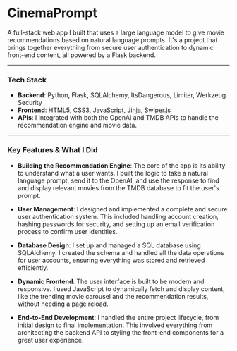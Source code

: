 # CinemaPrompt

A full-stack web app I built that uses a large language model to give movie recommendations based on natural language prompts. It's a project that brings together everything from secure user authentication to dynamic front-end content, all powered by a Flask backend.

---

### **Tech Stack**

* **Backend**: Python, Flask, SQLAlchemy, ItsDangerous, Limiter, Werkzeug Security
* **Frontend**: HTML5, CSS3, JavaScript, Jinja, Swiper.js
* **APIs**: I integrated with both the OpenAI and TMDB APIs to handle the recommendation engine and movie data.

---

### **Key Features & What I Did**

* **Building the Recommendation Engine**: The core of the app is its ability to understand what a user wants. I built the logic to take a natural language prompt, send it to the OpenAI, and use the response to find and display relevant movies from the TMDB database to fit the user's prompt.

* **User Management**: I designed and implemented a complete and secure user authentication system. This included handling account creation, hashing passwords for security, and setting up an email verification process to confirm user identities.

* **Database Design**: I set up and managed a SQL database using SQLAlchemy. I created the schema and handled all the data operations for user accounts, ensuring everything was stored and retrieved efficiently.

* **Dynamic Frontend**: The user interface is built to be modern and responsive. I used JavaScript to dynamically fetch and display content, like the trending movie carousel and the recommendation results, without needing a page reload.

* **End-to-End Development**: I handled the entire project lifecycle, from initial design to final implementation. This involved everything from architecting the backend API to styling the front-end components for a great user experience.
